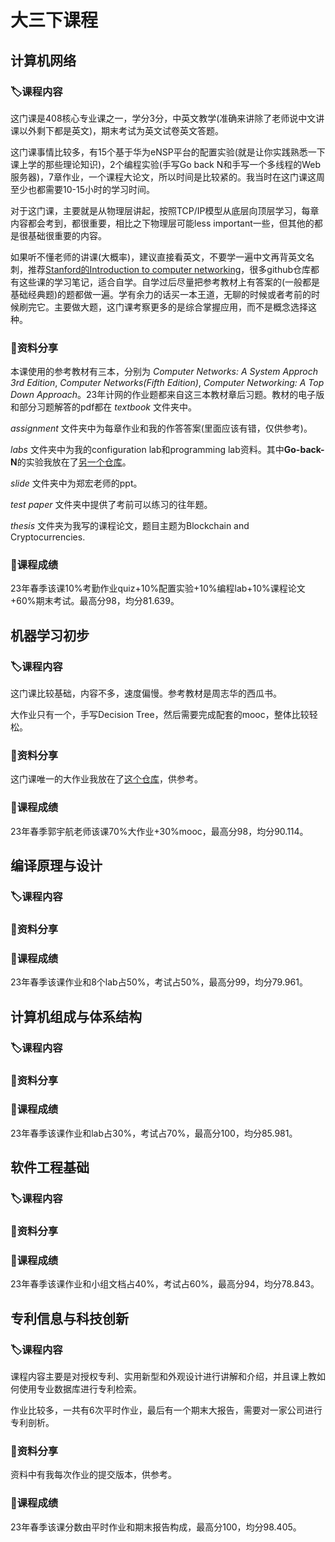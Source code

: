 # 大三下课程
## 计算机网络
### 🏷️课程内容
这门课是408核心专业课之一，学分3分，中英文教学(准确来讲除了老师说中文讲课以外剩下都是英文)，期末考试为英文试卷英文答题。

这门课事情比较多，有15个基于华为eNSP平台的配置实验(就是让你实践熟悉一下课上学的那些理论知识)，2个编程实验(手写Go back N和手写一个多线程的Web服务器)，7章作业，一个课程大论文，所以时间是比较紧的。我当时在这门课这周至少也都需要10-15小时的学习时间。

对于这门课，主要就是从物理层讲起，按照TCP/IP模型从底层向顶层学习，每章内容都会考到，都很重要，相比之下物理层可能less important一些，但其他的都是很基础很重要的内容。

如果听不懂老师的讲课(大概率)，建议直接看英文，不要学一遍中文再背英文名刺，推荐[Stanford的Introduction to computer networking](https://cs144.github.io/)，很多github仓库都有这些课的学习笔记，适合自学。自学过后尽量把参考教材上有答案的(一般都是基础经典题)的题都做一遍。学有余力的话买一本王道，无聊的时候或者考前的时候刷完它。主要做大题，这门课考察更多的是综合掌握应用，而不是概念选择这种。

### 📌资料分享
本课使用的参考教材有三本，分别为 _Computer Networks: A System Approch 3rd Edition_, _Computer Networks(Fifth Edition)_, _Computer Networking: A Top Down Approach_。23年计网的作业题都来自这三本教材章后习题。教材的电子版和部分习题解答的pdf都在 _textbook_ 文件夹中。

_assignment_ 文件夹中为每章作业和我的作答答案(里面应该有错，仅供参考)。

_labs_ 文件夹中为我的configuration lab和programming lab资料。其中**Go-back-N**的实验我放在了[另一个仓库](https://github.com/fan2goa1/Go-back-N-protocol)。

_slide_ 文件夹中为郑宏老师的ppt。

_test paper_ 文件夹中提供了考前可以练习的往年题。

_thesis_ 文件夹为我写的课程论文，题目主题为Blockchain and Cryptocurrencies.

### 💯课程成绩
23年春季该课10%考勤作业quiz+10%配置实验+10%编程lab+10%课程论文+60%期末考试。最高分98，均分81.639。

## 机器学习初步
### 🏷️课程内容
这门课比较基础，内容不多，速度偏慢。参考教材是周志华的西瓜书。

大作业只有一个，手写Decision Tree，然后需要完成配套的mooc，整体比较轻松。
### 📌资料分享
这门课唯一的大作业我放在了[这个仓库](https://github.com/fan2goa1/ML-DecisionTree)，供参考。

### 💯课程成绩
23年春季郭宇航老师该课70%大作业+30%mooc，最高分98，均分90.114。

## 编译原理与设计
### 🏷️课程内容

### 📌资料分享

### 💯课程成绩
23年春季该课作业和8个lab占50%，考试占50%，最高分99，均分79.961。

## 计算机组成与体系结构
### 🏷️课程内容

### 📌资料分享

### 💯课程成绩
23年春季该课作业和lab占30%，考试占70%，最高分100，均分85.981。

## 软件工程基础
### 🏷️课程内容

### 📌资料分享

### 💯课程成绩
23年春季该课作业和小组文档占40%，考试占60%，最高分94，均分78.843。

## 专利信息与科技创新
### 🏷️课程内容
课程内容主要是对授权专利、实用新型和外观设计进行讲解和介绍，并且课上教如何使用专业数据库进行专利检索。

作业比较多，一共有6次平时作业，最后有一个期末大报告，需要对一家公司进行专利剖析。
### 📌资料分享
资料中有我每次作业的提交版本，供参考。

### 💯课程成绩
23年春季该课分数由平时作业和期末报告构成，最高分100，均分98.405。
